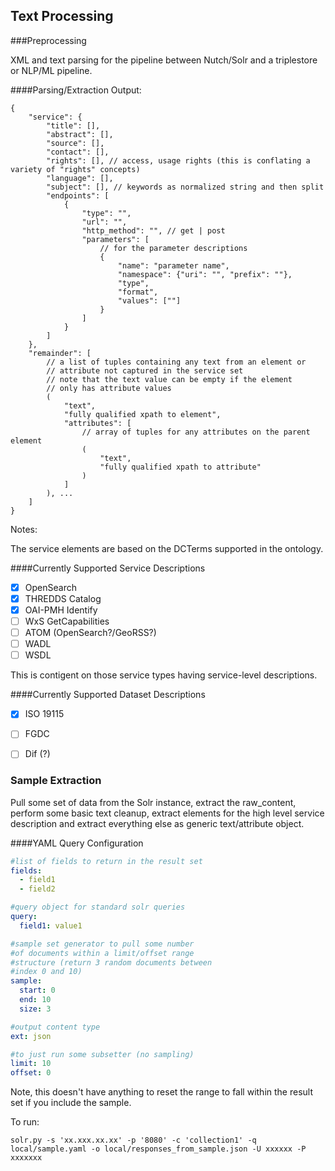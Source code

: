 ## Text Processing 

###Preprocessing

XML and text parsing for the pipeline between Nutch/Solr and a triplestore or NLP/ML pipeline.

####Parsing/Extraction Output:

```
{
	"service": {
		"title": [],
		"abstract": [],
		"source": [],
		"contact": [],
		"rights": [], // access, usage rights (this is conflating a variety of "rights" concepts)
		"language": [],
		"subject": [], // keywords as normalized string and then split
		"endpoints": [
			{
				"type": "", 
				"url": "", 
				"http_method": "", // get | post
				"parameters": [
					// for the parameter descriptions
					{
						"name": "parameter name",
						"namespace": {"uri": "", "prefix": ""},
						"type",
						"format",
						"values": [""]
					}
				]
			}
		]
	},
	"remainder": [
		// a list of tuples containing any text from an element or 
		// attribute not captured in the service set
		// note that the text value can be empty if the element
		// only has attribute values
		(
			"text",
			"fully qualified xpath to element",
			"attributes": [
				// array of tuples for any attributes on the parent element
				(
					"text",
					"fully qualified xpath to attribute"
				)
			]
		), ...
	]
}
```

Notes:

The service elements are based on the DCTerms supported in the ontology. 

####Currently Supported Service Descriptions

- [x] OpenSearch
- [x] THREDDS Catalog
- [x] OAI-PMH Identify
- [ ] WxS GetCapabilities
- [ ] ATOM (OpenSearch?/GeoRSS?)
- [ ] WADL
- [ ] WSDL

This is contigent on those service types having service-level descriptions. 

####Currently Supported Dataset Descriptions

- [x] ISO 19115
- [ ] FGDC
- [ ] Dif (?)


### Sample Extraction

Pull some set of data from the Solr instance, extract the raw_content, perform some basic text cleanup, extract elements for the high level service description and extract everything else as generic text/attribute object.

####YAML Query Configuration

```yaml
#list of fields to return in the result set
fields:
  - field1
  - field2

#query object for standard solr queries
query:
  field1: value1

#sample set generator to pull some number
#of documents within a limit/offset range 
#structure (return 3 random documents between
#index 0 and 10)
sample:
  start: 0
  end: 10
  size: 3

#output content type
ext: json

#to just run some subsetter (no sampling)
limit: 10
offset: 0

```

Note, this doesn't have anything to reset the range to fall within the result set if you include the sample.


To run:

```
solr.py -s 'xx.xxx.xx.xx' -p '8080' -c 'collection1' -q local/sample.yaml -o local/responses_from_sample.json -U xxxxxx -P xxxxxxx

```
